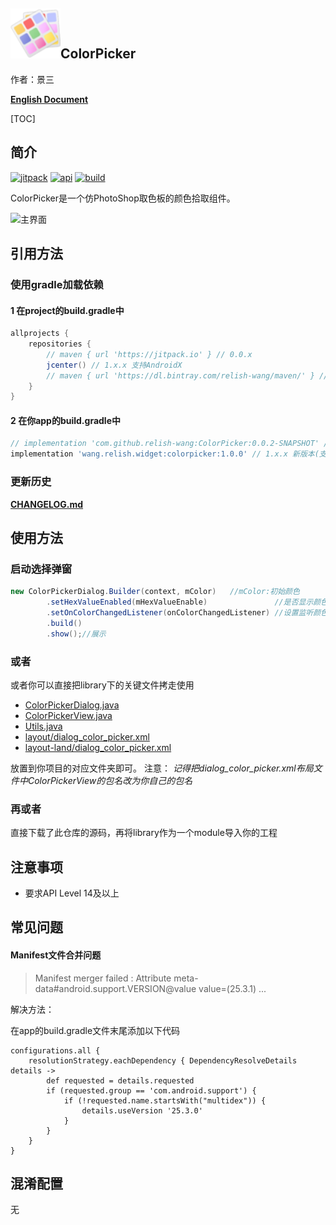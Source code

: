 ## <img src="./image/colorpicker_logo.png" alt="ColorPicker" width="80" height="80" align="bottom"/>ColorPicker

作者：景三

[**English Document**](README.md)

[TOC]
## 简介

[![jitpack][jitpack-version]][jitpack] [![api][apisvg]][api] [![build][buildsvg]][build]

ColorPicker是一个仿PhotoShop取色板的颜色拾取组件。

![主界面](./image/colorpicker.gif)

## 引用方法

### 使用gradle加载依赖

#### 1 在project的build.gradle中
```groovy
allprojects {
    repositories {
        // maven { url 'https://jitpack.io' } // 0.0.x
        jcenter() // 1.x.x 支持AndroidX
        // maven { url 'https://dl.bintray.com/relish-wang/maven/' } // 等待审核中可以使用此仓库, 审核通过后直接使用jcenter即可
    }
}
```

#### 2 在你app的build.gradle中
```groovy
// implementation 'com.github.relish-wang:ColorPicker:0.0.2-SNAPSHOT' // 0.x.x 老版本
implementation 'wang.relish.widget:colorpicker:1.0.0' // 1.x.x 新版本(支持AndroidX)
```

### 更新历史

[**CHANGELOG.md**](CHANGELOG.md)

## 使用方法

### 启动选择弹窗
```java
new ColorPickerDialog.Builder(context, mColor)   //mColor:初始颜色
        .setHexValueEnabled(mHexValueEnable)               //是否显示颜色值
        .setOnColorChangedListener(onColorChangedListener) //设置监听颜色改变的监听器
        .build()
        .show();//展示
```

### 或者

或者你可以直接把library下的关键文件拷走使用
- [ColorPickerDialog.java](https://github.com/relish-wang/ColorPicker/blob/master/library/src/main/java/wang/relish/colorpicker/ColorPickerDialog.java)
- [ColorPickerView.java](https://github.com/relish-wang/ColorPicker/blob/master/library/src/main/java/wang/relish/colorpicker/ColorPickerView.java)
- [Utils.java](https://github.com/relish-wang/ColorPicker/blob/master/library/src/main/java/wang/relish/colorpicker/Utils.java)
- [layout/dialog_color_picker.xml](https://github.com/relish-wang/ColorPicker/blob/master/library/src/main/res/layout/dialog_color_picker.xml)
- [layout-land/dialog_color_picker.xml](https://github.com/relish-wang/ColorPicker/blob/master/library/src/main/res/layout-land/dialog_color_picker.xml)

放置到你项目的对应文件夹即可。
注意：
*记得把dialog_color_picker.xml布局文件中ColorPickerView的包名改为你自己的包名*

### 再或者

直接下载了此仓库的源码，再将library作为一个module导入你的工程


## 注意事项

- 要求API Level 14及以上

## 常见问题

#### Manifest文件合并问题

> Manifest merger failed : Attribute meta-data#android.support.VERSION@value value=(25.3.1) ...
 
解决方法：

在app的build.gradle文件末尾添加以下代码

```
configurations.all {
    resolutionStrategy.eachDependency { DependencyResolveDetails details ->
        def requested = details.requested
        if (requested.group == 'com.android.support') {
            if (!requested.name.startsWith("multidex")) {
                details.useVersion '25.3.0'
            }
        }
    }
}
```

## 混淆配置

无

[jitpack-version]: https://jitpack.io/v/relish-wang/ColorPicker.svg
[jitpack]: https://jitpack.io/v/relish-wang/ColorPicker

[apisvg]: https://img.shields.io/badge/API-14+-brightgreen.svg
[api]: https://android-arsenal.com/api?level=14

[buildsvg]: https://travis-ci.org/relish-wang/ColorPicker.svg?branch=master
[build]: https://travis-ci.org/relish-wang/ColorPicker
